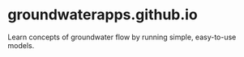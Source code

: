 # groundwaterapps.github.io
Learn concepts of groundwater flow by running simple, easy-to-use models.
